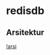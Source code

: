 # redisdb

## Arsitektur 
[!arsi](https://github.com/yusran8/redisdb/blob/master/redisdb/pict/arsi.png)

